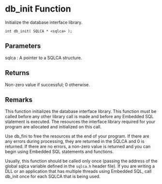 <!-- loio3bd10e0a6c5f1014a20da0cc73d4d466 -->

# db\_init Function

Initialize the database interface library.



```
int db_init( SQLCA * <sqlca> );
```



## Parameters

sqlca
:   A pointer to a SQLCA structure.



## Returns

Non-zero value if successful; 0 otherwise.



## Remarks

This function initializes the database interface library. This function must be called before any other library call is made and before any Embedded SQL statement is executed. The resources the interface library required for your program are allocated and initialized on this call.

Use db\_fini to free the resources at the end of your program. If there are any errors during processing, they are returned in the SQLCA and 0 is returned. If there are no errors, a non-zero value is returned and you can begin using Embedded SQL statements and functions.

Usually, this function should be called only once \(passing the address of the global sqlca variable defined in the `sqlca.h` header file\). If you are writing a DLL or an application that has multiple threads using Embedded SQL, call db\_init once for each SQLCA that is being used.

